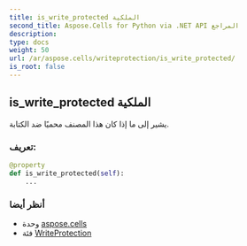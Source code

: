 ```yaml
---
title: is_write_protected الملكية
second_title: Aspose.Cells for Python via .NET API المراجع
description:
type: docs
weight: 50
url: /ar/aspose.cells/writeprotection/is_write_protected/
is_root: false
---
```

##  is_write_protected الملكية

يشير إلى ما إذا كان هذا المصنف محميًا ضد الكتابة.
###  تعريف:
```python
@property
def is_write_protected(self):
    ...
```

###  أنظر أيضا
* وحدة [aspose.cells](../../)
* فئة [WriteProtection](/cells/python-net/ar/aspose.cells/writeprotection)
